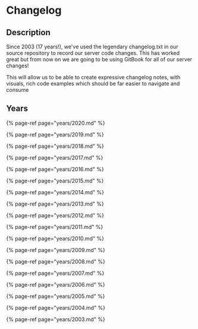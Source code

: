 # Changelog

## Description

Since 2003 \(17 years!\), we've used the legendary changelog.txt in our source repository to record our server code changes. This has worked great but from now on we are going to be using GitBook for all of our server changes!

This will allow us to be able to create expressive changelog notes, with visuals, rich code examples which should be far easier to navigate and consume 

## Years

{% page-ref page="years/2020.md" %}

{% page-ref page="years/2019.md" %}

{% page-ref page="years/2018.md" %}

{% page-ref page="years/2017.md" %}

{% page-ref page="years/2016.md" %}

{% page-ref page="years/2015.md" %}

{% page-ref page="years/2014.md" %}

{% page-ref page="years/2013.md" %}

{% page-ref page="years/2012.md" %}

{% page-ref page="years/2011.md" %}

{% page-ref page="years/2010.md" %}

{% page-ref page="years/2009.md" %}

{% page-ref page="years/2008.md" %}

{% page-ref page="years/2007.md" %}

{% page-ref page="years/2006.md" %}

{% page-ref page="years/2005.md" %}

{% page-ref page="years/2004.md" %}

{% page-ref page="years/2003.md" %}

